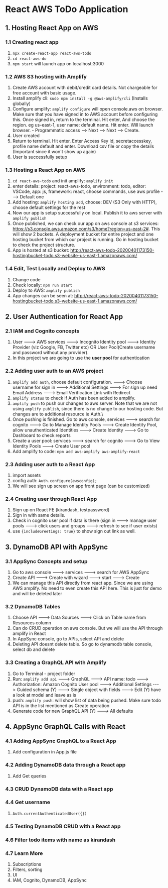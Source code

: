 # React AWS ToDo Application

## 1. Hosting React App on AWS
### 1.1 Creating react app
1. `npx create-react-app react-aws-todo`
2. `cd react-aws-do`
3. `npm start` will launch app on localhost:3000

### 1.2 AWS S3 hosting with Amplify
1. Create AWS account with debit/credit card details. Not chargeable for free account with basic usage.
2. Install amplify cli: `sudo npm install -g @aws-amplify/cli` (Installs globally)
3. Configure amplify: `amplify configure` will open console.aws on browser. Make sure that you have signed in to AWS account before configuring this. Once signed in, return to the terminal. Hit enter, And choose the region. eg us-east-1, user name: default name. Hit enter. Will launch browser. - Programmatic access --> Next --> Next --> Create. 
4. User created
5. Return to terminal. Hit enter. Enter Access Key Id, secretaccesskey, profile name default and enter. Download csv file or copy the details (Important since it won't show up again)
6. User is successfully setup

### 1.3 Hosting a React App on AWS
1. `cd react-aws-todo` and init amplify: `amplify init`
2. enter details: project: react-aws-todo, environment: todo, editor: VSCode, app: js, framework: react, choose commands, use aws profile ---> Default one
3. Add hosting: `amplify hosting add`, choose: DEV (S3 Only with HTTP), choose default settings for the rest
4. Now our app is setup successfully on local. Publish it to aws server with `amplify publish`
5. Once published, we can check our app on aws console at s3 services: https://s3.console.aws.amazon.com/s3/home?region=us-east-2#. This will show 2 buckets. A deployment bucket for entire project and one hosting bucket from which our project is running. Go in hosting bucket to check the project structure.
6. App is hosted at s3 bucket: http://react-aws-todo-20200401173150-hostingbucket-todo.s3-website-us-east-1.amazonaws.com/

### 1.4 Edit, Test Locally and Deploy to AWS
1. Change code
2. Check locally: `npm run start`
3. Deploy to AWS: `amplify publish`
4. App changes can be seen at: http://react-aws-todo-20200401173150-hostingbucket-todo.s3-website-us-east-1.amazonaws.com/

## 2. User Authentication for React App
### 2.1 IAM and Cognito concepts
1. User ---> AWS services ---> Incognito Identity pool ---> Identity Provider (viz Google, FB, Twitter etc) OR User Pool(Create username and password without any provider).
2. In this project we are going to use the **user pool** for authentication

### 2.2 Adding user auth to an AWS project
1. `amplify add auth`, choose default configuration. ---> Choose username for sign in ---> Additional Settings ---> For sign up need Email Address ---> Email Verification Link with Redirect
2. `amplify status` to check if Auth has been added to amplify.
3. `amplify push` to push our changes to aws server. Note that we are not using `amplify publish`, since there is no change to our hosting code. But changes are to additional resource ie Auth.\
4. Once pushing is finished. Go to aws console, services ---> search for cognito ---> Go to Manage Identity Pools ---> Create Identity Pool, allow unauthenticated Identities ---> Create Identity ---> Go to Dashboard to check reports
5. Create a user pool: services ---> search for cognito ---> Go to View Identity Pools ---> Create User pool
6. Add amplify to code: `npm add aws-amplify aws-amplify-react`

### 2.3 Adding user auth to a React App
1. import assets
2. config auth: `Auth.configure(awsconfig);`
3. We will see sign up screen on app front page (can be customized)

### 2.4 Creating user through React App
1. Sign up on React FE (kirandash, testpassword)
2. Sign in with same details.
3. Check in cognito user pool if data is there (sign in ---> manage user pools ---> click users and groups ---> refresh to see if user exists)
4. use `{includeGreetings: true}` to show sign out link as well.

## 3. DynamoDB API with AppSync
### 3.1 AppSync Concepts and setup
1. Go to aws console ---> services ---> search for AWS AppSync
2. Create API ---> Create with wizard ---> start ---> Create
3. We can manage this API directly from react app. Since we are using AWS amplify. No need to even create this API here. This is just for demo and will be deleted later

### 3.2 DynamoDB Tables
1. Choose API ---> Data Sources ---> Click on Table name from Resources column
2. Can do CRUD operation on aws console. But we will use the API through amplify in React
3. In AppSync console, go to APIs, select API and delete
4. Deleting API doesnt delete table. So go to dynamodb table console, select db and delete

### 3.3 Creating a GraphQL API with Amplify
1. Go to Terminal - project folder
2. Run: `amplify add api` ---> GraphQL ---> API name: todo ---> Authorization: Amazon Cognito User pool ---> Additional Settings ---> Guided schema (Y) ---> Single object with fields ---> Edit (Y) have a look at model and leave as is
3. push: `amplify push`: will show list of data being pushed. Make sure todo API is in the list mentioned as Create operation
4. Generate code for new GraphQL API (Y) ---> All defaults

## 4. AppSync GraphQL Calls with React
### 4.1 Adding AppSync GraphQL to a React App
1. Add configuration in App.js file

### 4.2 Adding DynamoDB data through a React app
1. Add Get queries

### 4.3 CRUD DynamoDB data with a React app

### 4.4 Get username
1. `Auth.currentAuthenticatedUser({})`

### 4.5 Testing DynamoDB CRUD with a React app

### 4.6 Filter todo items with name as kirandash

### 4.7 Learn More
1. Subscriptions
2. Filters, sorting
3. UI
4. IAM, Cognito, DynamoDB, AppSync